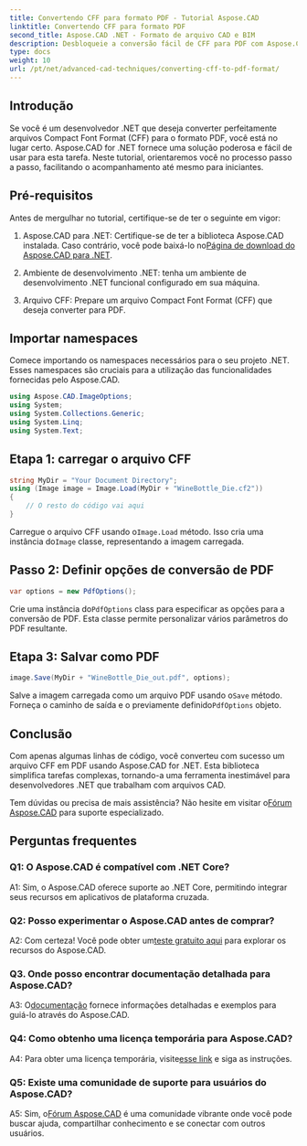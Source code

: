 ```yaml
---
title: Convertendo CFF para formato PDF - Tutorial Aspose.CAD
linktitle: Convertendo CFF para formato PDF
second_title: Aspose.CAD .NET - Formato de arquivo CAD e BIM
description: Desbloqueie a conversão fácil de CFF para PDF com Aspose.CAD for .NET. Siga nosso guia passo a passo.
type: docs
weight: 10
url: /pt/net/advanced-cad-techniques/converting-cff-to-pdf-format/
---
```

## Introdução

Se você é um desenvolvedor .NET que deseja converter perfeitamente arquivos Compact Font Format (CFF) para o formato PDF, você está no lugar certo. Aspose.CAD for .NET fornece uma solução poderosa e fácil de usar para esta tarefa. Neste tutorial, orientaremos você no processo passo a passo, facilitando o acompanhamento até mesmo para iniciantes.

## Pré-requisitos

Antes de mergulhar no tutorial, certifique-se de ter o seguinte em vigor:

1. Aspose.CAD para .NET: Certifique-se de ter a biblioteca Aspose.CAD instalada. Caso contrário, você pode baixá-lo no[Página de download do Aspose.CAD para .NET](https://releases.aspose.com/cad/net/).

2. Ambiente de desenvolvimento .NET: tenha um ambiente de desenvolvimento .NET funcional configurado em sua máquina.

3. Arquivo CFF: Prepare um arquivo Compact Font Format (CFF) que deseja converter para PDF.

## Importar namespaces

Comece importando os namespaces necessários para o seu projeto .NET. Esses namespaces são cruciais para a utilização das funcionalidades fornecidas pelo Aspose.CAD.

```csharp
using Aspose.CAD.ImageOptions;
using System;
using System.Collections.Generic;
using System.Linq;
using System.Text;
```

## Etapa 1: carregar o arquivo CFF

```csharp
string MyDir = "Your Document Directory";
using (Image image = Image.Load(MyDir + "WineBottle_Die.cf2"))
{
    // O resto do código vai aqui
}
```

 Carregue o arquivo CFF usando o`Image.Load` método. Isso cria uma instância do`Image` classe, representando a imagem carregada.

## Passo 2: Definir opções de conversão de PDF

```csharp
var options = new PdfOptions();
```

 Crie uma instância do`PdfOptions` class para especificar as opções para a conversão de PDF. Esta classe permite personalizar vários parâmetros do PDF resultante.

## Etapa 3: Salvar como PDF

```csharp
image.Save(MyDir + "WineBottle_Die_out.pdf", options);
```

 Salve a imagem carregada como um arquivo PDF usando o`Save` método. Forneça o caminho de saída e o previamente definido`PdfOptions` objeto.

## Conclusão

Com apenas algumas linhas de código, você converteu com sucesso um arquivo CFF em PDF usando Aspose.CAD for .NET. Esta biblioteca simplifica tarefas complexas, tornando-a uma ferramenta inestimável para desenvolvedores .NET que trabalham com arquivos CAD.

 Tem dúvidas ou precisa de mais assistência? Não hesite em visitar o[Fórum Aspose.CAD](https://forum.aspose.com/c/cad/19) para suporte especializado.

## Perguntas frequentes

### Q1: O Aspose.CAD é compatível com .NET Core?

A1: Sim, o Aspose.CAD oferece suporte ao .NET Core, permitindo integrar seus recursos em aplicativos de plataforma cruzada.

### Q2: Posso experimentar o Aspose.CAD antes de comprar?

 A2: Com certeza! Você pode obter um[teste gratuito aqui](https://releases.aspose.com/) para explorar os recursos do Aspose.CAD.

### Q3. Onde posso encontrar documentação detalhada para Aspose.CAD?

 A3: O[documentação](https://reference.aspose.com/cad/net/) fornece informações detalhadas e exemplos para guiá-lo através do Aspose.CAD.

### Q4: Como obtenho uma licença temporária para Aspose.CAD?

 A4: Para obter uma licença temporária, visite[esse link](https://purchase.aspose.com/temporary-license/) e siga as instruções.

### Q5: Existe uma comunidade de suporte para usuários do Aspose.CAD?

 A5: Sim, o[Fórum Aspose.CAD](https://forum.aspose.com/c/cad/19) é uma comunidade vibrante onde você pode buscar ajuda, compartilhar conhecimento e se conectar com outros usuários.